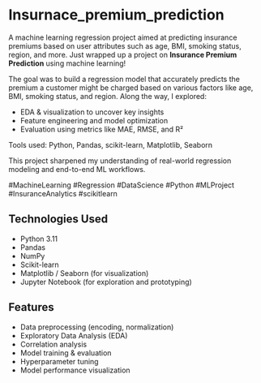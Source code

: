 # Insurnace_premium_prediction

A machine learning regression project aimed at predicting insurance premiums based on user attributes such as age, BMI, smoking status, region, and more.
Just wrapped up a project on **Insurance Premium Prediction** using machine learning!

The goal was to build a regression model that accurately predicts the premium a customer might be charged based on various factors like age, BMI, smoking status, and region.
Along the way, I explored:
- EDA & visualization to uncover key insights
- Feature engineering and model optimization
- Evaluation using metrics like MAE, RMSE, and R²

Tools used: Python, Pandas, scikit-learn, Matplotlib, Seaborn

This project sharpened my understanding of real-world regression modeling and end-to-end ML workflows.

#MachineLearning #Regression #DataScience #Python #MLProject #InsuranceAnalytics #scikitlearn


##  Technologies Used

- Python 3.11
- Pandas
- NumPy
- Scikit-learn
- Matplotlib / Seaborn (for visualization)
- Jupyter Notebook (for exploration and prototyping)

## Features

- Data preprocessing (encoding, normalization)
- Exploratory Data Analysis (EDA)
- Correlation analysis
- Model training & evaluation
- Hyperparameter tuning
- Model performance visualization

